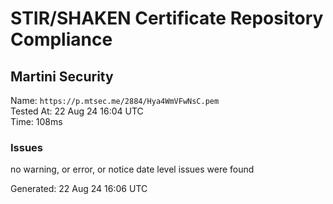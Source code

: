 # STIR/SHAKEN Certificate Repository Compliance

## Martini Security

Name: `https://p.mtsec.me/2884/Hya4WmVFwNsC.pem`\
Tested At: 22 Aug 24 16:04 UTC\
Time: 108ms

### Issues

no warning, or error, or notice date level issues were found

Generated: 22 Aug 24 16:06 UTC